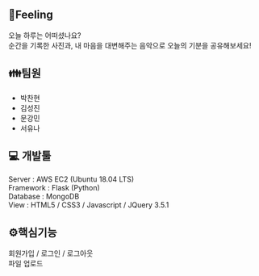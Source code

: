 ## 🎵Feeling
오늘 하루는 어떠셨나요?  
순간을 기록한 사진과, 내 마음을 대변해주는 음악으로 오늘의 기분을 공유해보세요!  
  
  
  
## 👪팀원
- 박찬현
- 김성진
- 문강민
- 서유나

  

## 💻 개발툴
Server : AWS EC2 (Ubuntu 18.04 LTS)  
Framework : Flask (Python)  
Database : MongoDB  
View : HTML5 / CSS3 / Javascript / JQuery 3.5.1  

  

## ⚙핵심기능
회원가입 / 로그인 / 로그아웃  
파일 업로드  

